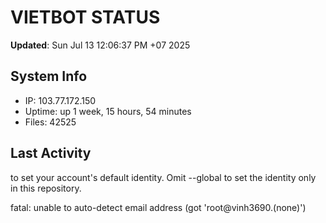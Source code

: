 # VIETBOT STATUS
**Updated**: Sun Jul 13 12:06:37 PM +07 2025

## System Info
- IP: 103.77.172.150
- Uptime: up 1 week, 15 hours, 54 minutes
- Files: 42525

## Last Activity

to set your account's default identity.
Omit --global to set the identity only in this repository.

fatal: unable to auto-detect email address (got 'root@vinh3690.(none)')
